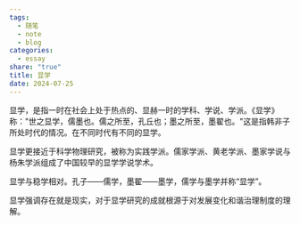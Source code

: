 ```yaml
---
tags:
  - 随笔
  - note
  - blog
categories:
  - essay
share: "true"
title: 显学
date: 2024-07-25
---
```

显学，是指一时在社会上处于热点的、显赫一时的学科、学说、学派。《显学》称："世之显学，儒墨也。儒之所至，孔丘也；墨之所至，墨翟也。"这是指韩非子所处时代的情况。在不同时代有不同的显学。

显学更接近于科学物理研究，被称为实践学派。儒家学派、黄老学派、墨家学说与杨朱学派组成了中国较早的显学学说学术。

显学与稳学相对。孔子——儒学，墨翟——墨学，儒学与墨学并称“显学”。

显学强调存在就是现实，对于显学研究的成就根源于对发展变化和谐治理制度的理解。